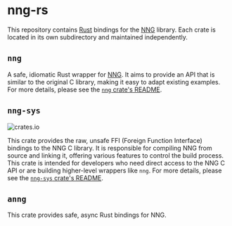 # nng-rs

This repository contains [Rust](https://rust-lang.org/) bindings for the
[NNG](https://github.com/nanomsg/nng) library. Each crate is located in its own
subdirectory and maintained independently.

## `nng`

A safe, idiomatic Rust wrapper for [NNG](https://github.com/nanomsg/nng). It
aims to provide an API that is similar to the original C library, making it easy
to adapt existing examples.  For more details, please see the [`nng` crate's
README](./nng/README.md).

## `nng-sys`

![crates.io](https://img.shields.io/crates/v/nng-sys)

This crate provides the raw, unsafe FFI (Foreign Function Interface) bindings
to the NNG C library. It is responsible for compiling NNG from source and
linking it, offering various features to control the build process. This crate
is intended for developers who need direct access to the NNG C API or are
building higher-level wrappers like `nng`. For more details, please see the
[`nng-sys` crate's README](./nng-sys/README.md).

## `anng`

This crate provides safe, async Rust bindings for NNG.
